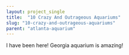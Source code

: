 ```yaml
---
layout: project_single
title:  "10 Crazy And Outrageous Aquariums"
slug: "10-crazy-and-outrageous-aquariums"
parent: "atlanta-aquarium"
---
```

I have been here! Georgia aquarium is amazing!